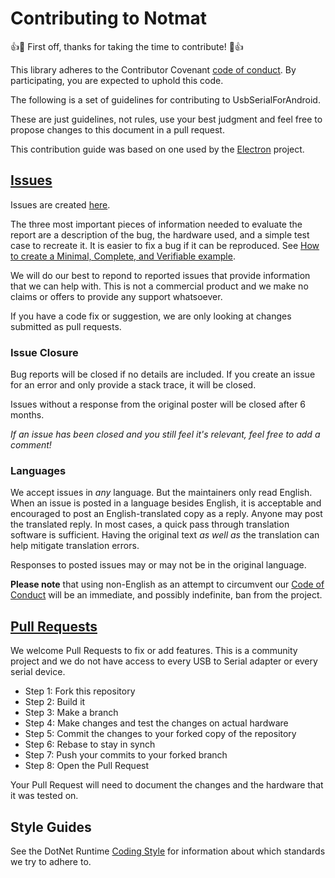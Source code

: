 # Contributing to Notmat

:+1::tada: First off, thanks for taking the time to contribute! :tada::+1:

This library adheres to the Contributor Covenant [code of conduct](CODE_OF_CONDUCT.md).
By participating, you are expected to uphold this code.

The following is a set of guidelines for contributing to UsbSerialForAndroid.

These are just guidelines, not rules, use your best judgment and feel free to propose changes to this document in a pull request.

This contribution guide was based on one used by the [Electron](https://github.com/electron/electron) project.

## [Issues](https://github.com/anotherlab/notmat/issues)

Issues are created [here](https://github.com/anotherlab/notmat/issues/new).

The three most important pieces of information needed to evaluate the report are a description of the bug, the hardware used, and a simple test case to recreate it. It is easier to fix a bug if it can be reproduced. See [How to create a Minimal, Complete, and Verifiable example](https://stackoverflow.com/help/minimal-reproducible-example).

We will do our best to repond to reported issues that provide information that we can help with. This is not a commercial product and we make no claims or offers to provide any support whatsoever.

If you have a code fix or suggestion, we are only looking at changes submitted as pull requests.


### Issue Closure

Bug reports will be closed if no details are included. If you create an issue for an error and only provide a stack trace, it will be closed.

Issues without a response from the original poster will be closed after 6 months.

_If an issue has been closed and you still feel it's relevant, feel free to add a comment!_

### Languages

We accept issues in _any_ language.  But the maintainers only read English.
When an issue is posted in a language besides English, it is acceptable and encouraged to post an English-translated copy as a reply.
Anyone may post the translated reply.
In most cases, a quick pass through translation software is sufficient.
Having the original text _as well as_ the translation can help mitigate translation errors.

Responses to posted issues may or may not be in the original language.

**Please note** that using non-English as an attempt to circumvent our [Code of Conduct](https://github.com/anotherlab/notmat/blob/main/CODE_OF_CONDUCT.md) will be an immediate, and possibly indefinite, ban from the project.

## [Pull Requests](https://github.com/anotherlab/notmat/pulls)

We welcome Pull Requests to fix or add features. This is a community project and we do not have access to every USB to Serial adapter or every serial device.

* Step 1: Fork this repository
* Step 2: Build it
* Step 3: Make a branch
* Step 4: Make changes and test the changes on actual hardware
* Step 5: Commit the changes to your forked copy of the repository
* Step 6: Rebase to stay in synch
* Step 7: Push your commits to your forked branch
* Step 8: Open the Pull Request

Your Pull Request will need to document the changes and the hardware that it was tested on.

## Style Guides

See the DotNet Runtime [Coding Style](https://github.com/dotnet/runtime/blob/main/docs/coding-guidelines/coding-style.md) for information about which standards we try to adhere to.